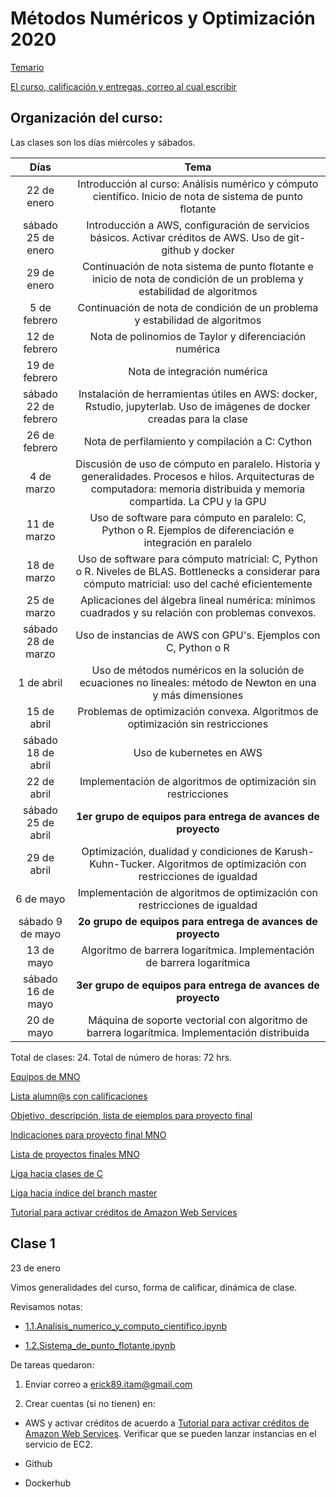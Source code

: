 # Métodos Numéricos y Optimización 2020

[Temario](https://drive.google.com/file/d/19TA_wSrX-uYIotaQ4CINsU7mZyo5h45w/view?usp=sharing)

[El curso, calificación y entregas, correo al cual escribir](el_curso_de_MNO.md)


## Organización del curso:

Las clases son los días miércoles y sábados. 

| Días   | Tema                                                              |
| :--------:|:-----------------------------------------------------------------:|
| 22 de enero| Introducción al curso: Análisis numérico y cómputo científico. Inicio de nota de sistema de punto flotante| 
| sábado 25 de enero| Introducción a AWS, configuración de servicios básicos. Activar créditos de AWS. Uso de git-github y docker|
| 29 de enero|Continuación de nota sistema de punto flotante e inicio de nota de condición de un problema y estabilidad de algoritmos|
| 5 de febrero|Continuación de nota de condición de un problema y estabilidad de algoritmos|
|12 de febrero|Nota de polinomios de Taylor y diferenciación numérica|
|19 de febrero|Nota de integración numérica|
|sábado 22 de febrero|Instalación de herramientas útiles en AWS: docker, Rstudio, jupyterlab. Uso de imágenes de docker creadas para la clase|
|26 de febrero|Nota de perfilamiento y compilación a C: Cython|
|4 de marzo|Discusión de uso de cómputo en paralelo. Historia y generalidades. Procesos e hilos. Arquitecturas de computadora: memoria distribuida y memoria compartida. La CPU y la GPU|
|11 de marzo|Uso de software para cómputo en paralelo: C, Python o R. Ejemplos de diferenciación e integración en paralelo|
|18 de marzo|Uso de software para cómputo matricial: C, Python o R. Niveles de BLAS. Bottlenecks a considerar para cómputo matricial: uso del caché eficientemente|
|25 de marzo|Aplicaciones del álgebra lineal numérica: mínimos cuadrados y su relación con problemas convexos.| 
|sábado 28 de marzo|Uso de instancias de AWS con GPU's. Ejemplos con C, Python o R|
|1 de abril|Uso de métodos numéricos en la solución de ecuaciones no lineales: método de Newton en una y más dimensiones|
|15 de abril|Problemas de optimización convexa. Algoritmos de optimización sin restricciones|
|sábado 18 de abril|Uso de kubernetes en AWS |
|22 de abril|Implementación de algoritmos de optimización sin restricciones|
|sábado 25 de abril|**1er grupo de equipos para entrega de avances de proyecto**|
|29 de abril|Optimización, dualidad y condiciones de Karush-Kuhn-Tucker. Algoritmos de optimización con restricciones de igualdad|
|6 de mayo|Implementación de algoritmos de optimización con restricciones de igualdad|
|sábado 9 de mayo|**2o grupo de equipos para entrega de avances de proyecto**|
|13 de mayo|Algoritmo de barrera logarítmica. Implementación de barrera logarítmica|
|sábado 16 de mayo|**3er grupo de equipos para entrega de avances de proyecto**|
|20 de mayo|Máquina de soporte vectorial con algoritmo de barrera logarítmica. Implementación distribuida|

Total de clases: 24. Total de número de horas: 72 hrs.





[Equipos de MNO]()

[Lista alumn@s con calificaciones]()

[Objetivo, descripción, lista de ejemplos para proyecto final](proyecto_final)

[Indicaciones para proyecto final MNO](proyecto_final/indicaciones)

[Lista de proyectos finales MNO](proyecto_final/proyectos)

[Liga hacia clases de C](https://github.com/ITAM-DS/analisis-numerico-computo-cientifico/tree/master/C)

[Liga hacia índice del branch master](https://github.com/ITAM-DS/analisis-numerico-computo-cientifico/tree/master)

[Tutorial para activar créditos de Amazon Web Services](https://github.com/ITAM-DS/analisis-numerico-computo-cientifico/wiki/0.Activar-creditos-de-AWS)




## Clase 1

23 de enero

Vimos generalidades del curso, forma de calificar, dinámica de clase.

Revisamos notas:

* [1.1.Analisis_numerico_y_computo_cientifico.ipynb](https://github.com/ITAM-DS/analisis-numerico-computo-cientifico/blob/master/temas/I.computo_cientifico/1.1.Analisis_numerico_y_computo_cientifico.ipynb)

* [1.2.Sistema_de_punto_flotante.ipynb](https://github.com/ITAM-DS/analisis-numerico-computo-cientifico/blob/master/temas/I.computo_cientifico/1.2.Sistema_de_punto_flotante.ipynb)

De tareas quedaron:

1) Enviar correo a erick89.itam@gmail.com

2) Crear cuentas (si no tienen) en:

  * AWS y activar créditos de acuerdo a [Tutorial para activar créditos de Amazon Web Services](https://github.com/ITAM-DS/analisis-numerico-computo-cientifico/wiki/0.Activar-creditos-de-AWS). Verificar que se pueden lanzar instancias en el servicio de EC2.
  
  * Github
  
  * Dockerhub
